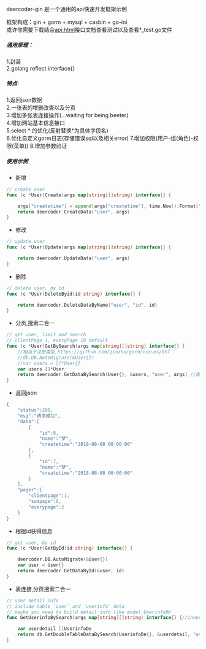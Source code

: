deercoder-gin 是一个通用的api快速开发框架示例

框架构成：gin + gorm + mysql + casbin + go-ini  
或许你需要下载结合[api.html](./demo/api.html)接口文档查看测试以及查看*_test.go文件
##### 通用原理：

1.封装  
2.golang reflect interface{}  

##### 特点:

1.返回json数据  
2.一张表的增删改查以及分页  
3.增加多张表连接操作(...waiting for being beeter)  
4.增加网站基本信息接口  
5.select * 的优化(反射替换*为具体字段名)  
6.优化自定义gorm日志(存储错误sql以及相关error) 
7.增加权限(用户-组(角色)-权限(菜单)) 
8.增加参数验证 

##### 使用示例  
- 新增
```go
// create user
func (c *User)Create(args map[string][]string) interface{} {

	args["createtime"] = append(args["createtime"], time.Now().Format("2006-01-02 15:04:05"))
	return deercoder.CreateData("user", args)
}
```
- 修改

```go
// update user
func (c *User)Update(args map[string][]string) interface{} {

	return deercoder.UpdateData("user", args)
}
```
- 删除
```go
// delete user, by id
func (c *User)DeleteByid(id string) interface{} {

	return deercoder.DeleteDataByName("user", "id", id)
}
```

- 分页,搜索二合一
```go
// get user, limit and search
// clientPage 1, everyPage 10 default
func (c *User)GetBySearch(args map[string][]string) interface{} {
	//相当于注册类型,https://github.com/jinzhu/gorm/issues/857
	//db.DB.AutoMigrate(&User{})
	//var users = []*User{}
	var users []*User
	return deercoder.GetDataBySearch(User{}, &users, "user", args) //匿名User{}
}
```
- 返回json
```go
{
    "status":200,
    "msg":"请求成功",
    "data":[
        {
            "id":8,
            "name":"梦",
            "createtime":"2018-08-08 00:00:00"
        },
        {
            "id":7,
            "name":"梦",
            "createtime":"2018-08-08 00:00:00"
        }
    ],
    "pager":{
        "clientpage":1,
        "sumpage":6,
        "everypage":2
    }
}
```
- 根据id获得信息
```go
// get user, by id
func (c *User)GetById(id string) interface{} {

	deercoder.DB.AutoMigrate(&User{})
	var user = User{}
	return deercoder.GetDataById(&user, id)
}
```
- 表连接,分页搜索二合一
```go
// user detail info
// include table `user` and `userinfo` data
// maybe you need to build detail info like model UserinfoBK
func GetUserinfoBySearch(args map[string][]string) interface{} {//inner join 

	var userdetail []UserinfoDe
	return db.GetDoubleTableDataBySearch(UserinfoDe{}, &userdetail, "userinfo", "user", args)
}
```